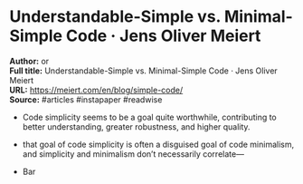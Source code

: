 # Understandable-Simple vs. Minimal-Simple Code · Jens Oliver Meiert

**Author:** or  
**Full title:** Understandable-Simple vs. Minimal-Simple Code · Jens Oliver Meiert  
**URL:** https://meiert.com/en/blog/simple-code/  
**Source:** #articles #instapaper #readwise

- Code simplicity seems to be a goal quite worthwhile, contributing to better understanding, greater robustness, and higher quality. 
   
- that goal of code simplicity is often a disguised goal of code minimalism, and simplicity and minimalism don’t necessarily correlate— 
   
- <!DOCTYPE html>
  <title>Foo</title>
  <p>Bar 
   
